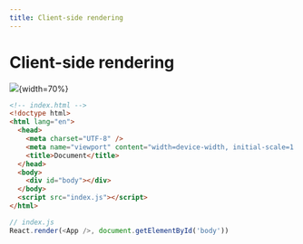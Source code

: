 ```yaml
---
title: Client-side rendering
---
```


# Client-side rendering

![](/assets/csr.png){width=70%}

```html {all|9-11}
<!-- index.html -->
<!doctype html>
<html lang="en">
  <head>
    <meta charset="UTF-8" />
    <meta name="viewport" content="width=device-width, initial-scale=1.0" />
    <title>Document</title>
  </head>
  <body>
    <div id="body"></div>
  </body>
  <script src="index.js"></script>
</html>
```

```js
// index.js
React.render(<App />, document.getElementById('body'))
```

<!--
ไม่รู้ว่าเจ้าไหนทำเป็นคนแรก แต่คนแรกที่ทำแล้ว mass คือ React
-->
